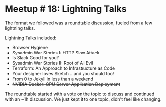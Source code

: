 # Meetup # 18: Lightning Talks  

The format we followed was a roundtable discussion, fueled from a few lightning talks. 

Lightning Talks included: 
- Browser Hygiene
- Sysadmin War Stories I: HTTP Slow Attack 
- Is Slack Good for you?
- Sysadmin War Stories II: Root of All Evil
- Terraform: An Approach to Infrastructure as Code
- Your designer loves Sketch …and you should too!
- From 0 to Jekyll in less than a weekend
- ~~NVIDIA Docker: GPU Server Application Deployment~~

The roundtable started with a vote on the topic to discuss and continued with an ~1h discussion. We just kept it to one topic, didn't feel like changing. 

